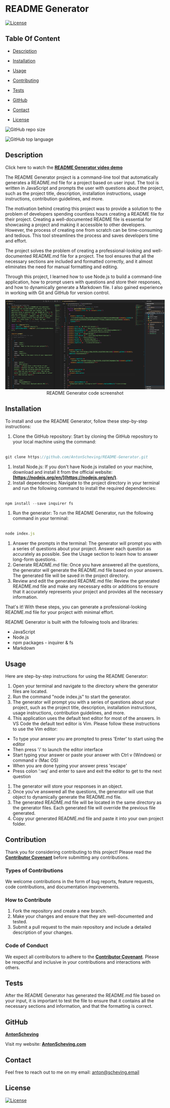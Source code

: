 # README Generator

  [![License](https://img.shields.io/static/v1?label=License&message=MIT&color=blue&?style=plastic&logo=appveyor)](https://opensource.org/license/MIT)



## Table Of Content

- [Description](#description)

- [Installation](#installation)
- [Usage](#usage)
- [Contributing](#contribution)
- [Tests](#tests)
- [GitHub](#github)
- [Contact](#contact)
- [License](#license)




![GitHub repo size](https://img.shields.io/github/repo-size/AntonScheving/README-Generator?style=plastic)

  ![GitHub top language](https://img.shields.io/github/languages/top/AntonScheving/README-Generator?style=plastic)



## Description
Click here to watch the 
<a href="https://youtu.be/9iVQFaRaNV8"><strong>README Generator video demo</a></strong>

  The README Generator project is a command-line tool that automatically generates a README.md file for a project based on user input. The tool is written in JavaScript and prompts the user with questions about the project, such as the project title, description, installation instructions, usage instructions, contribution guidelines, and more.

The motivation behind creating this project was to provide a solution to the problem of developers spending countless hours creating a README file for their project. Creating a well-documented README file is essential for showcasing a project and making it accessible to other developers. However, the process of creating one from scratch can be time-consuming and tedious. This tool streamlines the process and saves developers time and effort.

The project solves the problem of creating a professional-looking and well-documented README.md file for a project. The tool ensures that all the necessary sections are included and formatted correctly, and it almost eliminates the need for manual formatting and editing.

Through this project, I learned how to use Node.js to build a command-line application, how to prompt users with questions and store their responses, and how to dynamically generate a Markdown file. I also gained experience in working with Git and GitHub for version control.









<p align="center">
  <img alt="README Generator screenshot" [Screenshot] src="assets/images/README-Generator-Screenshot.png"><br>
README Generator code screenshot
</p>





## Installation

To install and use the README Generator, follow these step-by-step instructions:

1. Clone the GitHub repository: Start by cloning the GitHub repository to your local machine using the command:

```jsx

git clone https://github.com/AntonScheving/README-Generator.git
```

1. Install Node.js: If you don't have Node.js installed on your machine, download and install it from the official website: **[https://nodejs.org/en/](https://nodejs.org/en/)**.
2. Install dependencies: Navigate to the project directory in your terminal and run the following command to install the required dependencies:

```jsx

npm install --save inquirer fs
```

1. Run the generator: To run the README Generator, run the following command in your terminal:

```jsx

node index.js
```

1. Answer the prompts in the terminal: The generator will prompt you with a series of questions about your project. Answer each question as accurately as possible. See the Usage section to learn how to answer long-form questions.
2. Generate README.md file: Once you have answered all the questions, the generator will generate the README.md file based on your answers. The generated file will be saved in the project directory.
3. Review and edit the generated README.md file: Review the generated README.md file and make any necessary edits or additions to ensure that it accurately represents your project and provides all the necessary information.

That's it! With these steps, you can generate a professional-looking README.md file for your project with minimal effort.





README Generator is built with the following tools and libraries: <ul><li>JavaScript</li> <li>Node.js</li> <li>npm packages - inquirer & fs</li> <li>Markdown</li></ul>





## Usage
 
Here are step-by-step instructions for using the README Generator:

1. Open your terminal and navigate to the directory where the generator files are located.
2. Run the command "node index.js" to start the generator.
3. The generator will prompt you with a series of questions about your project, such as the project title, description, installation instructions, usage instructions, contribution guidelines, and more.
4. This application uses the default text editor for most of the answers. In VS Code the default text editor is Vim. Please follow these instructions to use the Vim editor: 
- To type your answer you are prompted to press  'Enter' to start using the editor
- Then press 'i' to launch the editor interface
- Start typing your answer or paste your answer with Ctrl v (Windows) or command v (Mac OS)
- When you are done typing your answer press 'escape'
- Press colon ‘:wq’ and enter to save and exit the editor to get to the next question
1. The generator will store your responses in an object.
2. Once you've answered all the questions, the generator will use that object to dynamically generate the README.md file.
3. The generated README.md file will be located in the same directory as the generator files. Each generated file will override the previous file generated.
4. Copy your generated README.md file and paste it into your own project folder.






## Contribution
 
Thank you for considering contributing to this project! Please read the **[Contributor Covenant](https://www.contributor-covenant.org/)** before submitting any contributions.

### **Types of Contributions**

We welcome contributions in the form of bug reports, feature requests, code contributions, and documentation improvements.

### **How to Contribute**

1. Fork the repository and create a new branch.
2. Make your changes and ensure that they are well-documented and tested.
3. Submit a pull request to the main repository and include a detailed description of your changes.

### **Code of Conduct**

We expect all contributors to adhere to the **[Contributor Covenant](https://www.contributor-covenant.org/)**. Please be respectful and inclusive in your contributions and interactions with others.






## Tests
 
After the README Generator has generated the README.md file based on your input, it is important to test the file to ensure that it contains all the necessary sections and information, and that the formatting is correct. 






## GitHub

<a href="https://github.com/AntonScheving"><strong>AntonScheving</a></strong>



<p>Visit my website: <strong><a href="www.antonscheving.com">AntonScheving.com</a></strong></p>





## Contact

Feel free to reach out to me on my email:
anton@scheving.email





## License

[![License](https://img.shields.io/static/v1?label=Licence&message=MIT&color=blue)](https://opensource.org/license/MIT)


